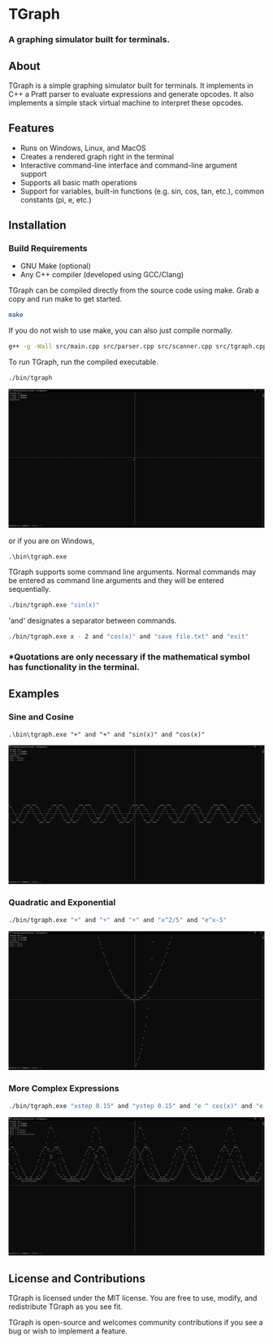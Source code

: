 # TGraph

### A graphing simulator built for terminals.

## About

TGraph is a simple graphing simulator built for terminals. It implements in C++ a Pratt parser to evaluate expressions and generate opcodes. It also implements a simple stack virtual machine to interpret these opcodes.

## Features

- Runs on Windows, Linux, and MacOS
- Creates a rendered graph right in the terminal
- Interactive command-line interface and command-line argument support
- Supports all basic math operations
- Support for variables, built-in functions (e.g. sin, cos, tan, etc.), common constants (pi, e, etc.)

## Installation

### Build Requirements
* GNU Make (optional)
* Any C++ compiler (developed using GCC/Clang)

TGraph can be compiled directly from the source code using make. Grab a copy and run make to get started.

```bash
make
```

If you do not wish to use make, you can also just compile normally.

```bash
g++ -g -Wall src/main.cpp src/parser.cpp src/scanner.cpp src/tgraph.cpp -o tgraph
```

To run TGraph, run the compiled executable.

```bash
./bin/tgraph
```

![STARTUP](/examples/image/startup.png)

or if you are on Windows,

```batch
.\bin\tgraph.exe
```

TGraph supports some command line arguments. Normal commands may be entered as command line arguments and they will be entered sequentially.

```bash
./bin/tgraph.exe "sin(x)"
```

'and' designates a separator between commands.

```bash
./bin/tgraph.exe x - 2 and "cos(x)" and "save file.txt" and "exit"
```

### \*Quotations are only necessary if the mathematical symbol has functionality in the terminal.

## Examples

### Sine and Cosine

```batch
.\bin\tgraph.exe "+" and "+" and "sin(x)" and "cos(x)"
```

![SINE-COSINE](examples/image/sine_cosine.png)

### Quadratic and Exponential

```bash
./bin/tgraph.exe "+" and "+" and "+" and "x^2/5" and "e^x-5"
```

![QUAD-EXPO](examples/image/parabola_exponential.png)

### More Complex Expressions

```bash
./bin/tgraph.exe "xstep 0.15" and "ystep 0.15" and "e ^ cos(x)" and "e ^ sin(x)" and "e ^ (cos(x) + sin(x))"
```

![MORE-COMPLEX](examples/image/more_complex_expressions.png)

## License and Contributions

TGraph is licensed under the MIT license. You are free to use, modify, and redistribute TGraph as you see fit.

TGraph is open-source and welcomes community contributions if you see a bug or wish to implement a feature.
